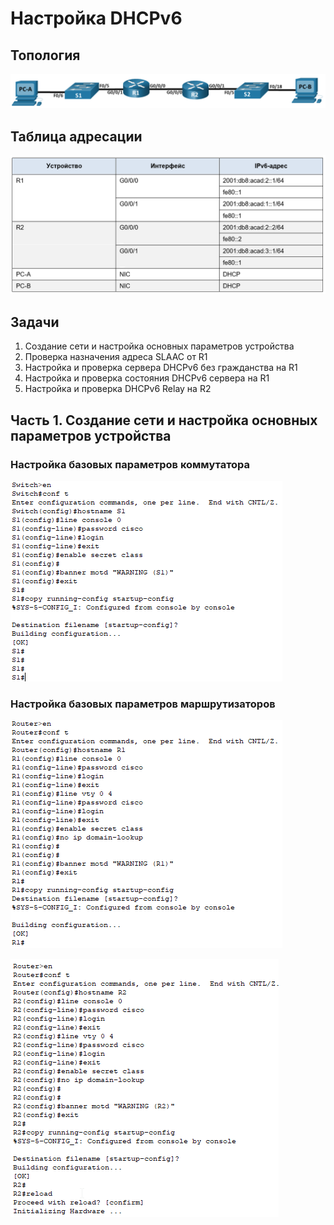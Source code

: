 # Настройка DHCPv6
## Топология
![alt-text](https://raw.githubusercontent.com/rpv101101/OTUS-homework/main/lab8/IMG/top1.png "Топология")
## Таблица адресации
![alt-text](https://raw.githubusercontent.com/rpv101101/OTUS-homework/main/lab8/IMG/RT1.png "Таблица адресации")

## Задачи
1. Создание сети и настройка основных параметров устройства
2. Проверка назначения адреса SLAAC от R1
3. Настройка и проверка сервера DHCPv6 без гражданства на R1
4. Настройка и проверка состояния DHCPv6 сервера на R1
5. Настройка и проверка DHCPv6 Relay на R2
## Часть 1. Создание сети и настройка основных параметров устройства
### Настройка базовых параметров коммутатора
![alt-text](https://raw.githubusercontent.com/rpv101101/OTUS-homework/main/lab8/IMG/1_S1_setup.png "Настройка коммутатора S1")
### Настройка базовых параметров маршрутизаторов 
![alt-text](https://raw.githubusercontent.com/rpv101101/OTUS-homework/main/lab8/IMG/3_R3_setup.png "Настройка маршрутизатора R1")

![alt-text](https://raw.githubusercontent.com/rpv101101/OTUS-homework/main/lab8/IMG/3_R2_setup.png "Настройка маршрутизатора R2")


